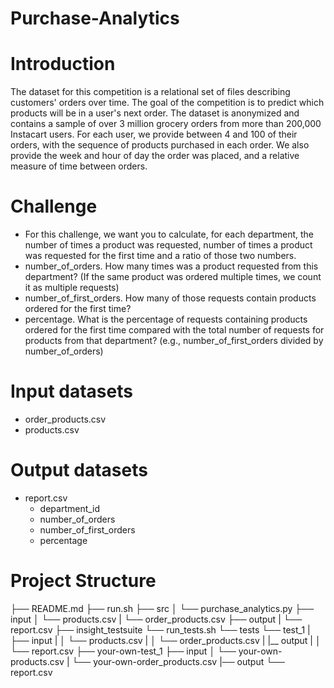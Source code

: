 # Purchase-Analytics
# Introduction
The dataset for this competition is a relational set of files describing customers' orders over time. The goal of the competition is to predict which products will be in a user's next order. The dataset is anonymized and contains a sample of over 3 million grocery orders from more than 200,000 Instacart users. For each user, we provide between 4 and 100 of their orders, with the sequence of products purchased in each order. We also provide the week and hour of day the order was placed, and a relative measure of time between orders.
# Challenge
* For this challenge, we want you to calculate, for each department, the number of times a product was requested, number of times a product was requested for the first time and a ratio of those two numbers.
* number_of_orders. How many times was a product requested from this department? (If the same product was ordered multiple times, we count it as multiple requests)
* number_of_first_orders. How many of those requests contain products ordered for the first time?
* percentage. What is the percentage of requests containing products ordered for the first time compared with the total number of requests for products from that department? (e.g., number_of_first_orders divided by number_of_orders)
# Input datasets
* order_products.csv
* products.csv
# Output datasets
* report.csv
  * department_id
  * number_of_orders
  * number_of_first_orders
  * percentage
# Project Structure
├── README.md
├── run.sh
├── src
│   └── purchase_analytics.py
├── input
│   └── products.csv
|   └── order_products.csv
├── output
|   └── report.csv
├── insight_testsuite
    └── run_tests.sh
    └── tests
        └── test_1
        |   ├── input
        |   │   └── products.csv
        |   │   └── order_products.csv
        |   |__ output
        |   │   └── report.csv
        ├── your-own-test_1
            ├── input
            │   └── your-own-products.csv
            |   └── your-own-order_products.csv
            |── output
                └── report.csv
